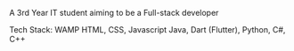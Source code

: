 A 3rd Year IT student aiming to be a Full-stack developer

Tech Stack:
WAMP
HTML, CSS, Javascript
Java, Dart (Flutter), Python, C#, C++
